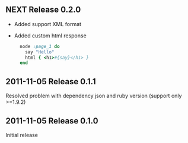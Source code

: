 NEXT Release 0.2.0
---------------------------
- Added support XML format
- Added custom html response  
  
  ```Ruby
    node :page_1 do
      say "Hello"
      html { <h1>#{say}</h1> }
    end
  ```

2011-11-05 Release 0.1.1
---------------------------
Resolved problem with dependency json and ruby version (support only >=1.9.2)

2011-11-05 Release 0.1.0
----------------------------
Initial release
